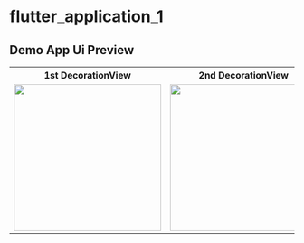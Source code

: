 # flutter_application_1

## Demo App Ui Preview


<table>
  
  
<tr>                    
<th> 1st DecorationView</th>
<th> 2nd DecorationView</th>   
  
</tr>  
  
  
  
<tr>



 <td>
  <img src="https://github.com/yasin9064/flutter_application_1/assets/108936278/ce6b5256-e8fd-47c1-875b-c643e0c56426" width="260"/>
</td>
<td>
  <img src="https://github.com/yasin9064/flutter_application_1/assets/108936278/3474f0bc-724c-4c19-9e79-57162f04e932" width="260"/>
</td>

</tr>




</table>





<table>
